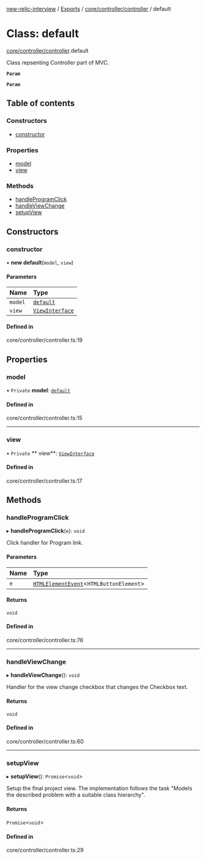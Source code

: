 [new-relic-interview](../README.md) / [Exports](../modules.md)
/ [core/controller/controller](../modules/core_controller_controller.md) /
default

# Class: default

[core/controller/controller](../modules/core_controller_controller.md).default

Class repsenting Controller part of MVC.

**`Param`**

**`Param`**

## Table of contents

### Constructors

- [constructor](core_controller_controller.default.md#constructor)

### Properties

- [model](core_controller_controller.default.md#model)
- [view](core_controller_controller.default.md#view)

### Methods

- [handleProgramClick](core_controller_controller.default.md#handleprogramclick)
- [handleViewChange](core_controller_controller.default.md#handleviewchange)
- [setupView](core_controller_controller.default.md#setupview)

## Constructors

### constructor

• **new default**(`model`, `view`)

#### Parameters

| Name | Type |
| :------ | :------ |
| `model` | [`default`](../interfaces/core_model_iModel.default.md) |
| `view` | [`ViewInterface`](../interfaces/core_view_view.ViewInterface.md) |

#### Defined in

core/controller/controller.ts:19

## Properties

### model

• `Private` **model**: [`default`](../interfaces/core_model_iModel.default.md)

#### Defined in

core/controller/controller.ts:15

___

### view

• `Private` **
view**: [`ViewInterface`](../interfaces/core_view_view.ViewInterface.md)

#### Defined in

core/controller/controller.ts:17

## Methods

### handleProgramClick

▸ **handleProgramClick**(`e`): `void`

Click handler for Program link.

#### Parameters

| Name | Type |
| :------ | :------ |
| `e` | [`HTMLElementEvent`](../modules/types.md#htmlelementevent)<`HTMLButtonElement`\> |

#### Returns

`void`

#### Defined in

core/controller/controller.ts:76

___

### handleViewChange

▸ **handleViewChange**(): `void`

Handler for the view change checkbox that changes the Checkbox text.

#### Returns

`void`

#### Defined in

core/controller/controller.ts:60

___

### setupView

▸ **setupView**(): `Promise`<`void`\>

Setup the final project view. The implementation follows the task "Models the
described problem with a suitable class hierarchy".

#### Returns

`Promise`<`void`\>

#### Defined in

core/controller/controller.ts:29
